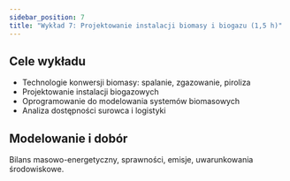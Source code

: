 ```yaml
---
sidebar_position: 7
title: "Wykład 7: Projektowanie instalacji biomasy i biogazu (1,5 h)"
---
```


## Cele wykładu

- Technologie konwersji biomasy: spalanie, zgazowanie, piroliza
- Projektowanie instalacji biogazowych
- Oprogramowanie do modelowania systemów biomasowych
- Analiza dostępności surowca i logistyki

## Modelowanie i dobór

Bilans masowo-energetyczny, sprawności, emisje, uwarunkowania środowiskowe.
